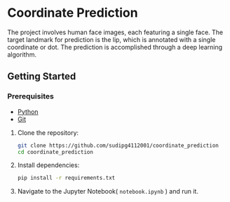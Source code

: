 # Coordinate Prediction

The project involves human face images, each featuring a single face. The target landmark for prediction is the lip, which is annotated with a single coordinate or dot. The prediction is accomplished through a deep learning algorithm.

## Getting Started

### Prerequisites

- [Python](https://www.python.org/downloads/)
- [Git](https://git-scm.com/downloads)

1. Clone the repository:

    ```bash
    git clone https://github.com/sudipg4112001/coordinate_prediction
    cd coordinate_prediction

    ```
2. Install dependencies:

    ```bash
    pip install -r requirements.txt
    ```
3. Navigate to the Jupyter Notebook( `notebook.ipynb` ) and run it.
